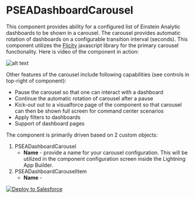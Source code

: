 # PSEADashboardCarousel
This component provides ability for a configured list of Einstein Analytic dashboards to be shown in a carousel. The carousel provides automatic rotation of dashboards on a configurable transition interval (seconds). This component utilizes the [Flicity](https://flickity.metafizzy.co/) javascript library for the primary carousel functionality. Here is video of the component in action:

![alt text](https://github.com/thedges/PSEADashboardCarousel/blob/master/PSEADashboardCarousel.gif "PSEADashboardCarousel Video")

Other features of the carousel include following capabilities (see controls in top-right of component):
* Pause the carousel so that one can interact with a dashboard  
* Continue the automatic rotation of carousel after a pause
* Kick-out out to a visualforce page of the component so that carousel can then be shown full screen for command center scenarios
* Apply filters to dashboards
* Support of dashboard pages

The component is primarily driven based on 2 custom objects:
1. PSEADashboardCarousel
   * <b>Name</b> - provide a name for your carousel configuration. This will be utilized in the component configuration screen inside the Lightning App Builder.
2. PSEADashboardCarouselItem
   * <b>Name</b> - 



<a href="https://githubsfdeploy.herokuapp.com">
  <img alt="Deploy to Salesforce"
       src="https://raw.githubusercontent.com/afawcett/githubsfdeploy/master/deploy.png">
</a>
